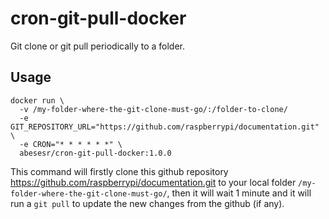 # cron-git-pull-docker

Git clone or git pull periodically to a folder.

## Usage

```
docker run \
  -v /my-folder-where-the-git-clone-must-go/:/folder-to-clone/
  -e GIT_REPOSITORY_URL="https://github.com/raspberrypi/documentation.git" \
  -e CRON="* * * * * *" \
  abesesr/cron-git-pull-docker:1.0.0
```

This command will firstly clone this github repository https://github.com/raspberrypi/documentation.git to your local folder `/my-folder-where-the-git-clone-must-go/`, then it will wait 1 minute and it will run a `git pull` to update the new changes from the github (if any).
